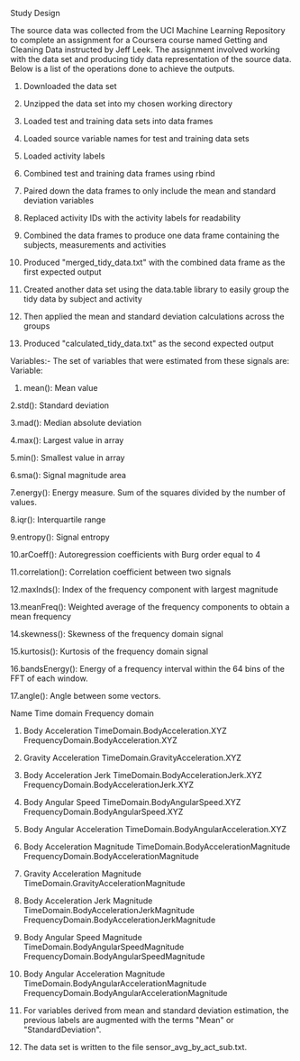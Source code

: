 Study Design

The source data was collected from the UCI Machine Learning Repository to complete an assignment for a Coursera course named Getting and Cleaning Data instructed by Jeff Leek. The assignment involved working with the data set and producing tidy data representation of the source data. Below is a list of the operations done to achieve the outputs.

1. Downloaded the data set

2. Unzipped the data set into my chosen working directory

3. Loaded test and training data sets into data frames


4. Loaded source variable names for test and training data sets


5. Loaded activity labels


6. Combined test and training data frames using rbind


7. Paired down the data frames to only include the mean and standard deviation variables


8. Replaced activity IDs with the activity labels for readability


9. Combined the data frames to produce one data frame containing the subjects, measurements and activities


10. Produced "merged_tidy_data.txt" with the combined data frame as the first expected output


11. Created another data set using the data.table library to easily group the tidy data by subject and activity


12. Then applied the mean and standard deviation calculations across the groups


13. Produced "calculated_tidy_data.txt" as the second expected output


Variables:-
The set of variables that were estimated from these signals are:
Variable:
1. mean(): Mean value

2.std(): Standard deviation

3.mad(): Median absolute deviation

4.max(): Largest value in array

5.min(): Smallest value in array

6.sma(): Signal magnitude area

7.energy(): Energy measure. Sum of the squares divided by the number of values.

8.iqr(): Interquartile range

9.entropy(): Signal entropy

10.arCoeff(): Autoregression coefficients with Burg order equal to 4

11.correlation(): Correlation coefficient between two signals

12.maxInds(): Index of the frequency component with largest magnitude

13.meanFreq(): Weighted average of the frequency components to obtain a mean frequency

14.skewness(): Skewness of the frequency domain signal

15.kurtosis(): Kurtosis of the frequency domain signal

16.bandsEnergy(): Energy of a frequency interval within the 64 bins of the FFT of each window.

17.angle(): Angle between some vectors.

Name	Time domain	Frequency domain
1. Body Acceleration	TimeDomain.BodyAcceleration.XYZ	FrequencyDomain.BodyAcceleration.XYZ

2. Gravity Acceleration	TimeDomain.GravityAcceleration.XYZ	

3. Body Acceleration Jerk	TimeDomain.BodyAccelerationJerk.XYZ	FrequencyDomain.BodyAccelerationJerk.XYZ

4. Body Angular Speed	TimeDomain.BodyAngularSpeed.XYZ	FrequencyDomain.BodyAngularSpeed.XYZ

5. Body Angular Acceleration	TimeDomain.BodyAngularAcceleration.XYZ	

6. Body Acceleration Magnitude	TimeDomain.BodyAccelerationMagnitude	FrequencyDomain.BodyAccelerationMagnitude

7. Gravity Acceleration Magnitude	TimeDomain.GravityAccelerationMagnitude	

8. Body Acceleration Jerk Magnitude	TimeDomain.BodyAccelerationJerkMagnitude	FrequencyDomain.BodyAccelerationJerkMagnitude

9. Body Angular Speed Magnitude	TimeDomain.BodyAngularSpeedMagnitude	FrequencyDomain.BodyAngularSpeedMagnitude

10. Body Angular Acceleration Magnitude	TimeDomain.BodyAngularAccelerationMagnitude	FrequencyDomain.BodyAngularAccelerationMagnitude

11. For variables derived from mean and standard deviation estimation, the previous labels are augmented with the terms "Mean" or "StandardDeviation".

12. The data set is written to the file sensor_avg_by_act_sub.txt.
